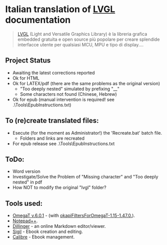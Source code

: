 # Italian translation of [LVGL](https://lvgl.io/) documentation
> [LVGL](https://lvgl.io/) (Light and Versatile Graphics Library) è la libreria grafica embedded gratuita e open source più popolare per creare splendide interfacce utente per qualsiasi MCU, MPU e tipo di display....

## Project Status
* Awaiting the latest corrections reported
* Ok for HTML
* Ok for LATEX/pdf (there are the same problems as the original version)
    * "Too deeply nested" simulated by prefixing "__"
    * Some characters not found (Chinese, Hebrew)
* Ok for epub (manual intervention is required! see .\\Tools\\EpubInstructions.txt)

## To (re)create translated files:
* Esecute (for the moment as Administrator!) the 'Recreate.bat' batch file.
    * Folders and links are recreated
 * For epub release see .\\Tools\\EpubInstructions.txt

## ToDo:
* Word version
* Investigate/Solve the Problem of "Missing character" and "Too deeply nested" in pdf
* How NOT to modify the original "lvgl" folder?

## Tools used:
* [OmegaT  v.6.0.1](https://omegat.org) - (with [okapiFiltersForOmegaT-1.15-1.47.0.](https://okapiframework.org/wiki/index.php/Okapi_Filters_Plugin_for_OmegaT)).
* [Notepad++](https://notepad-plus-plus.org).
* [Dillinger](https://dillinger.io) - an online Markdown editor/viewer.
* [Sigil](https://sigil-ebook.com/sigil/) - Ebook creation and editing.
* [Calibre](https://calibre-ebook.com/) - Ebook management.

